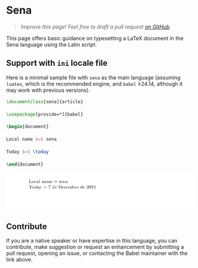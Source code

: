 # Sena

<blockquote>
  <p><em>Improve this page! Feel free to draft a pull request <a href="https://github.com/latex3/babel/tree/docs/docs">on GitHub</a>.</em></p>
</blockquote>

This page offers basic guidance on typesetting a LaTeX document in the
Sena language using the Latin script.

## Support with `ini` locale file

Here is a minimal sample file with `sena` as the main language
(assuming `luatex`, which is the recommended engine, and `babel` ≥24.14,
although it may work with previous versions).

```tex
\documentclass[sena]{article}

\usepackage[provide=*]{babel}

\begin{document}

Local name $=$ sena

Today $=$ \today

\end{document}
```

![](../media/locale-sena.png)

## Contribute

If you are a native speaker or have expertise in this language, you can
contribute, make suggestion or request an enhancement by submitting a
pull request, opening an issue, or contacting the Babel maintainer with
the link above.